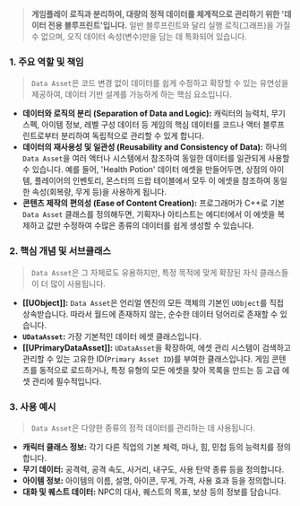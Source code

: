 > **게임플레이 로직과 분리하여, 대량의 정적 데이터를 체계적으로 관리하기 위한 '데이터 전용 블루프린트'입니다.** 일반 블루프린트와 달리 실행 로직(그래프)을 가질 수 없으며, 오직 데이터 속성(변수)만을 담는 데 특화되어 있습니다.

### **1. 주요 역할 및 책임**
> `Data Asset`은 코드 변경 없이 데이터를 쉽게 수정하고 확장할 수 있는 유연성을 제공하여, 데이터 기반 설계를 가능하게 하는 핵심 요소입니다.
* **데이터와 로직의 분리 (Separation of Data and Logic):**
    캐릭터의 능력치, 무기 스펙, 아이템 정보, 레벨 구성 데이터 등 게임의 핵심 데이터를 코드나 액터 블루프린트로부터 분리하여 독립적으로 관리할 수 있게 합니다.
* **데이터의 재사용성 및 일관성 (Reusability and Consistency of Data):**
    하나의 `Data Asset`을 여러 액터나 시스템에서 참조하여 동일한 데이터를 일관되게 사용할 수 있습니다. 예를 들어, 'Health Potion' 데이터 에셋을 만들어두면, 상점의 아이템, 플레이어의 인벤토리, 몬스터의 드랍 테이블에서 모두 이 에셋을 참조하여 동일한 속성(회복량, 무게 등)을 사용하게 됩니다.
* **콘텐츠 제작의 편의성 (Ease of Content Creation):**
    프로그래머가 C++로 기본 `Data Asset` 클래스를 정의해두면, 기획자나 아티스트는 에디터에서 이 에셋을 복제하고 값만 수정하여 수많은 종류의 데이터를 쉽게 생성할 수 있습니다.

### **2. 핵심 개념 및 서브클래스**
> `Data Asset`은 그 자체로도 유용하지만, 특정 목적에 맞게 확장된 자식 클래스들이 더 많이 사용됩니다.
* **[[UObject]]:**
    `Data Asset`은 언리얼 엔진의 모든 객체의 기본인 `UObject`를 직접 상속받습니다. 따라서 월드에 존재하지 않는, 순수한 데이터 덩어리로 존재할 수 있습니다.
* **`UDataAsset`:**
    가장 기본적인 데이터 에셋 클래스입니다.
* **[[UPrimaryDataAsset]]:**
    `UDataAsset`을 확장하여, 에셋 관리 시스템이 검색하고 관리할 수 있는 고유한 ID(`Primary Asset ID`)를 부여한 클래스입니다. 게임 콘텐츠를 동적으로 로드하거나, 특정 유형의 모든 에셋을 찾아 목록을 만드는 등 고급 에셋 관리에 필수적입니다.

### **3. 사용 예시**
> `Data Asset`은 다양한 종류의 정적 데이터를 관리하는 데 사용됩니다.
* **캐릭터 클래스 정보:** 각기 다른 직업의 기본 체력, 마나, 힘, 민첩 등의 능력치를 정의합니다.
* **무기 데이터:** 공격력, 공격 속도, 사거리, 내구도, 사용 탄약 종류 등을 정의합니다.
* **아이템 정보:** 아이템의 이름, 설명, 아이콘, 무게, 가격, 사용 효과 등을 정의합니다.
* **대화 및 퀘스트 데이터:** NPC의 대사, 퀘스트의 목표, 보상 등의 정보를 담습니다.
